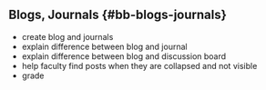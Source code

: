 ## Blogs, Journals {#bb-blogs-journals}

*   create blog and journals
*   explain difference between blog and journal
*   explain difference between blog and discussion board
*   help faculty find posts when they are collapsed and not visible
*   grade
